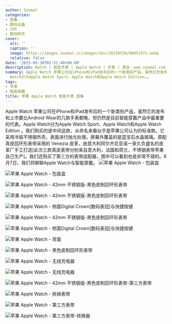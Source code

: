 ```yaml
---
author: Soomal
categories:
- 图集
- 数码设备
- iOS
- 数码附件
cover:
  alt: ''
  caption: ''
  image: https://images.soomal.cc/images/doc/20150530/00051972.webp
  relative: false
date: '2015-05-30T01:51:48+08:00'
description: Watch | 智能手表 | Apple Watch | 手表 | 源自：www.soomal.com | 版权：原创 |  平均/总评分：10.00/80
summary: Apple Watch 苹果公司在iPhone和iPad发布后的一个新类别产品，虽然它的发布和上市要比Android Wear的几款手表都晚，但仍然是目前智能穿戴产品中最重要的代表。Apple
  Watch分为Apple Watch Sport、Apple Watch和Apple Watch Edition……
tags:
- 苹果
- 智能穿戴
title: 苹果 Apple Watch 智能手表 图集
---
```


Apple Watch 苹果公司在iPhone和iPad发布后的一个新类别产品，虽然它的发布和上市要比Android Wear的几款手表都晚，但仍然是目前智能穿戴产品中最重要的代表。Apple Watch分为Apple Watch Sport、Apple Watch和Apple Watch Edition 。我们购买的是中间这款，从命名来看似乎是苹果公司认为的标准款。它采用冷锻不锈钢外壳，表面进行抛光处理，屏幕外覆盖的是蓝宝石水晶玻璃。原配真皮回环形表带采用的 Venezia 皮革，由意大利阿尔齐尼亚诺一家久负盛名的皮革厂手工打造[此次三款真皮表带分别来自意大利，法国和荷兰，不锈钢表带苹果自己生产]。我们还购买了第三方的表带适配器，图中可以看到也是非常不错的。6月7日，我们将聊聊Apple Watch与智能穿戴。
![苹果 Apple Watch - 包装盒](https://images.soomal.cc/images/doc/20150528/00051956.webp)




![苹果 Apple Watch - 包装盒](https://images.soomal.cc/images/doc/20150528/00051957.webp)




![苹果 Apple Watch - 42mm 不锈钢版-黑色皮制回环形表带](https://images.soomal.cc/images/doc/20150528/00051958.webp)




![苹果 Apple Watch - 42mm 不锈钢版-黑色皮制回环形表带](https://images.soomal.cc/images/doc/20150528/00051959.webp)




![苹果 Apple Watch - 侧面Digital Crown[数码表冠]与快捷按键](https://images.soomal.cc/images/doc/20150528/00051960.webp)




![苹果 Apple Watch - 42mm 不锈钢版-黑色皮制回环形表带](https://images.soomal.cc/images/doc/20150528/00051961.webp)




![苹果 Apple Watch - 侧面Digital Crown[数码表冠]与快捷按键](https://images.soomal.cc/images/doc/20150528/00051962.webp)




![苹果 Apple Watch - 背面](https://images.soomal.cc/images/doc/20150528/00051963.webp)




![苹果 Apple Watch - 黑色皮制回环形表带](https://images.soomal.cc/images/doc/20150528/00051964.webp)




![苹果 Apple Watch - 无线充电器](https://images.soomal.cc/images/doc/20150528/00051965.webp)




![苹果 Apple Watch - 无线充电器](https://images.soomal.cc/images/doc/20150528/00051966.webp)




![苹果 Apple Watch - 42mm 不锈钢版-黑色皮制回环形表带-第三方表带](https://images.soomal.cc/images/doc/20150528/00051967.webp)




![苹果 Apple Watch - 拆掉表带](https://images.soomal.cc/images/doc/20150528/00051968.webp)




![苹果 Apple Watch - 第三方表带](https://images.soomal.cc/images/doc/20150528/00051969.webp)




![苹果 Apple Watch - 第三方表带-转换器](https://images.soomal.cc/images/doc/20150530/00051971.webp)